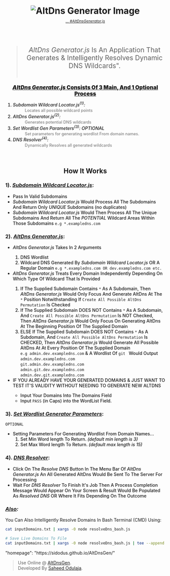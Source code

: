 <h1 align= "center">
<img src="./public/AltDnsGeneratorLogo.PNG" alt="AltDns Generator Image">
<!-- <ins><em>AltDns Generator.js</em></ins> -->
</h1> 
<h6 align= "center" style="color: grey; margin-top: -10px"><small><a href="#">... #<em>AltDnsGenerator.js</em></a></small></h6><br />

<blockquote align="center" style="font-size: 1.5em">
    <em>AltDns Generator.js</em> Is An Application That Generates &amp; Intelligently Resolves Dynamic DNS Wildcards". </br></br>
</blockquote>
</hr>
<div align="center" style="font-size: 1.2em; font-weight: 900"><ins><em>AltDns Generator.js</em> Consists Of  3 Main, And 1 Optional Process</br></ins></div>
<ol>
  <li style="font-weight: 500"><em>Subdomain Wildcard Locator.js<sup>(1)</sup>: </em>
  <br/>
  <span style="color: grey; font-size: 0.9em; margin-left: 3em">Locates all possible wildcard points</span></li>
  <li style="font-weight: 500"><em>AltDns Generator.js<sup>(2)</sup>:</em>
  <br/>
  <span style="color: grey; font-size: 0.9em; margin-left: 3em">Generates potential DNS wildcards</span></li>
  <li style="font-weight: 500"><em>Set Wordlist Gen Parameters<sup>(3)</sup>:</em>
  <em>OPTIONAL</em>
  <br/>
  <span style="color: grey; font-size: 0.9em; margin-left: 3em">Set parameters for generating wordlist From domain names.</span></li>
  <li style="font-weight: 500"><em>DNS Resolver<sup>(4)</sup>:</em>
  <br/>
  <span style="color: grey; font-size: 0.9em; margin-left: 3em">Dynamically Resolves all generated wildcards</span></li>
</ol>

<br />

<h2 align="center">How It Works</h2>
<h3>1). <ins><em>Subdomain Wildcard Locator.js</em></ins>:</h3>
<ul style="font-weight: 500">
  <li>Pass In Valid Subdomains</li>
  <li><em>Subdomain Wildcard Locator.js</em> Would  Process All The Subdomains And Return Only <em>UNIQUE</em> Subdomains (no duplicates) </li>
  <li><em>Subdomain Wildcard Locator.js</em> Would Then Process All The Unique Subdomains And Return All The <em>POTENTIAL</em> Wildcard Areas Within Those Subdomains <code>e.g *.exampledns.com</code></li> 
</ul>

<h3>2). <ins><em>AltDns Generator.js</em></ins>:</h3>
<ul style="font-weight: 500">
  <li><em>AltDns Generator.js </em> Takes In 2 Arguments</li>
    <ol>
      <li>DNS Wordlist</li>
      <li>Wildcard DNS Generated By <em>Subdomain Wildcard Locator.js</em> OR A Regular Domain <code>e.g *.exampledns.com OR dev.exampledns.com etc.</code> </li>
    </ol>
  <li><em>AltDns Generator.js </em> Treats Every Domain Independently Depending On Which Type Of Wildcard That Is Provided</li>
    <ol>
      <li>If The Supplied Subdomain Contains <code>*</code> As A Subdomain, Then <em>AltDns Generator.js </em> Would  Only Focus And Generate AltDns At The <code>*</code> Position Notwithstanding  If <code>Create All Possible AltDns Permutation</code> Is Checked</li>
      <li>If The Supplied Subdomain DOES NOT Contains <code>*</code> As A Subdomain, And <code>Create All Possible AltDns Permutation</code> Is NOT Checked, Then <em>AltDns Generator.js </em> Would  Only Focus On Generating AltDns At The Beginning Position Of The Supplied Domain
      <li>ELSE If The Supplied Subdomain DOES NOT Contains <code>*</code> As A Subdomain, And <code>Create All Possible AltDns Permutation</code> Is CHECKED, Then <em>AltDns Generator.js </em> Would Generate All Possible AltDns At At Every Position Of The Supplied Domain <br/> <code>e.g admin.dev.exampledns.com</code> & A Wordlist Of <code>git </code> Would Output <br/>
      <code>admin.dev.exampledns.com</code> <br/>
      <code>git.admin.dev.exampledns.com</code> <br/>
      <code>admin.git.dev.exampledns.com</code> <br/>
      <code>admin.dev.git.exampledns.com</code>
    </ol>
      <li>IF YOU ALREADY HAVE YOUR GENERATED DOMAINS & JUST WANT TO TEST IT'S VALIDITY WITHOUT NEEDING TO GENERATE NEW ALTDNS</li>
        <ul>
          <li>Input Your Domains Into The Domains Field</li>
          <li>Input <code>PASS</code> (in Caps) into the WordList Field.</li>
        </ul>
</ul>

<h3>3). <ins><em>Set Wordlist Generator Parameters</em></ins>:</h3>
  <code>OPTIONAL</code>
<ul style="font-weight: 500">
  <li>Setting Parameters For Generating Wordlist From Domain Names...
    <ol>
      <li>Set Min Word length To Return. <em>(default min length is 3)</em></li>
      <li>Set Max Word length To Return. <em>(default max length is 15)</em></li>
    </ol>
  </li>
</ul>

<h3>4). <ins><em>DNS Resolver</em></ins>:</h3>
<ul style="font-weight: 500">
  <li>Click On The <em>Resolve DNS</em> Button In The Menu Bar Of <em>AltDns Generator.js</em> An All Generated AltDns Would Be Sent To The Server For Processing</li>
  <li>Wait For <em>DNS Resolver</em> To Finish It's Job Then A Process Completion Message Would Appear On Your Screen & Result Would Be Populated As <em>Resolved DNS</em> OR Where It Fits Depending On The Outcome </li>
</ul>

<h3><em><ins>Also</ins>:</em></h3>
<p>You Can Also Intelligently Resolve Domains In Bash Terminal (CMD) Using: <br/>

```sh
cat inputDomains.txt | xargs -0 node resolveDns_bash.js

# Save Live Domains To File
cat inputDomains.txt | xargs -0 node resolveDns_bash.js | tee --append /locationTo/saveLiveDomains.txt
```

</p>

<p>"homepage": "https://sidodus.github.io/AltDnsGen/"</p>

> Use Online @ <a href="https://sidodus.github.io/AltDnsGen/" target="_blank" rel="noreferrer"> AltDnsGen</a>.
> <br/>
> Developed By <a href="https://www.linkedin.com/in/saheed-odulaja-75111337" target="_blank" rel="noreferrer"> Saheed Odulaja</a>.
